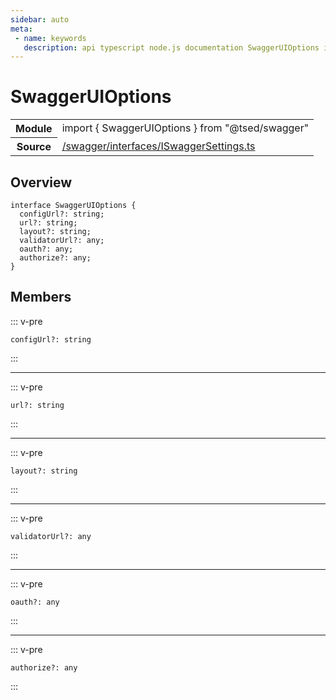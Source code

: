 ```yaml
---
sidebar: auto
meta:
 - name: keywords
   description: api typescript node.js documentation SwaggerUIOptions interface
---
```

# SwaggerUIOptions <Badge text="Interface" type="interface"/>
<!-- Summary -->
<section class="symbol-info"><table class="is-full-width"><tbody><tr><th>Module</th><td><div class="lang-typescript"><span class="token keyword">import</span> { SwaggerUIOptions }&nbsp;<span class="token keyword">from</span>&nbsp;<span class="token string">"@tsed/swagger"</span></div></td></tr><tr><th>Source</th><td><a href="https://github.com/Romakita/ts-express-decorators/blob/v4.30.2/src//swagger/interfaces/ISwaggerSettings.ts#L0-L0">/swagger/interfaces/ISwaggerSettings.ts</a></td></tr></tbody></table></section>

<!-- Overview -->
## Overview


<pre><code class="typescript-lang "><span class="token keyword">interface</span> SwaggerUIOptions <span class="token punctuation">{</span>
  configUrl?<span class="token punctuation">:</span> <span class="token keyword">string</span><span class="token punctuation">;</span>
  url?<span class="token punctuation">:</span> <span class="token keyword">string</span><span class="token punctuation">;</span>
  layout?<span class="token punctuation">:</span> <span class="token keyword">string</span><span class="token punctuation">;</span>
  validatorUrl?<span class="token punctuation">:</span> <span class="token keyword">any</span><span class="token punctuation">;</span>
  oauth?<span class="token punctuation">:</span> <span class="token keyword">any</span><span class="token punctuation">;</span>
  authorize?<span class="token punctuation">:</span> <span class="token keyword">any</span><span class="token punctuation">;</span>
<span class="token punctuation">}</span></code></pre>



<!-- Members -->




## Members


::: v-pre

<div class="method-overview">
<pre><code class="typescript-lang ">configUrl?<span class="token punctuation">:</span> <span class="token keyword">string</span></code></pre>

</div>



:::



***



::: v-pre

<div class="method-overview">
<pre><code class="typescript-lang ">url?<span class="token punctuation">:</span> <span class="token keyword">string</span></code></pre>

</div>



:::



***



::: v-pre

<div class="method-overview">
<pre><code class="typescript-lang ">layout?<span class="token punctuation">:</span> <span class="token keyword">string</span></code></pre>

</div>



:::



***



::: v-pre

<div class="method-overview">
<pre><code class="typescript-lang ">validatorUrl?<span class="token punctuation">:</span> <span class="token keyword">any</span></code></pre>

</div>



:::



***



::: v-pre

<div class="method-overview">
<pre><code class="typescript-lang ">oauth?<span class="token punctuation">:</span> <span class="token keyword">any</span></code></pre>

</div>



:::



***



::: v-pre

<div class="method-overview">
<pre><code class="typescript-lang ">authorize?<span class="token punctuation">:</span> <span class="token keyword">any</span></code></pre>

</div>



:::